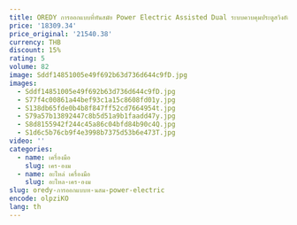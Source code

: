 ```yaml
---
title: OREDY การออกแบบที่ทันสมัย Power Electric Assisted Dual ระบบควบคุมประตูสวิงอัตโนมัติอาวุโสพร้อมเซ็นเซอร์ปุ่มกดไร้สาย
price: '18309.34'
price_original: '21540.38'
currency: THB
discount: 15%
rating: 5
volume: 82
image: Sddf14851005e49f692b63d736d644c9fD.jpg
images:
  - Sddf14851005e49f692b63d736d644c9fD.jpg
  - S77f4c00861a44bef93c1a15c8608fd01y.jpg
  - S138db65fde0b4b8f847ff52cd7664954t.jpg
  - S79a57b13892447c8b5d51a9b1faadd47y.jpg
  - S8d8155942f244c45a86c04bfd84b90c4Q.jpg
  - S1d6c5b76cb9f4e3998b7375d53b6e473T.jpg
video: ''
categories:
  - name: เครื่องมือ
    slug: เคร-องม
  - name: อะไหล่ เครื่องมือ
    slug: อะไหล-เคร-องม
slug: oredy-การออกแบบท-นสม-power-electric
encode: olpziKO
lang: th
---
```

  